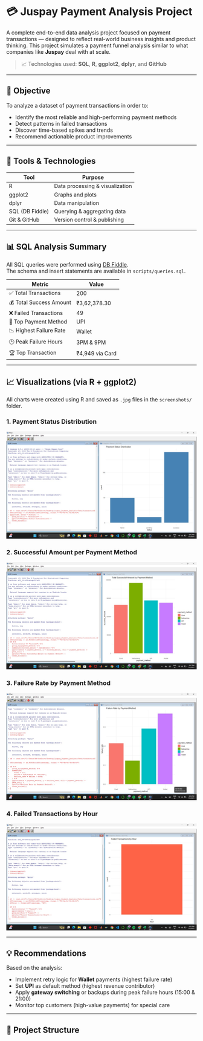 # 💳 Juspay Payment Analysis Project

A complete end-to-end data analysis project focused on payment transactions — designed to reflect real-world business insights and product thinking. This project simulates a payment funnel analysis similar to what companies like **Juspay** deal with at scale.

> 📈 Technologies used: **SQL**, **R**, **ggplot2**, **dplyr**, and **GitHub**

---

## 📌 Objective

To analyze a dataset of payment transactions in order to:
- Identify the most reliable and high-performing payment methods
- Detect patterns in failed transactions
- Discover time-based spikes and trends
- Recommend actionable product improvements

---

## 🧰 Tools & Technologies

| Tool          | Purpose                          |
|---------------|----------------------------------|
| R             | Data processing & visualization |
| ggplot2       | Graphs and plots                 |
| dplyr         | Data manipulation                |
| SQL (DB Fiddle) | Querying & aggregating data     |
| Git & GitHub  | Version control & publishing     |

---

## 📊 SQL Analysis Summary

All SQL queries were performed using [DB Fiddle](https://www.db-fiddle.com/).  
The schema and insert statements are available in `scripts/queries.sql`.

| Metric                  | Value             |
|-------------------------|------------------|
| ✅ Total Transactions    | 200               |
| 💰 Total Success Amount  | ₹3,62,378.30      |
| ❌ Failed Transactions   | 49                |
| 🏦 Top Payment Method    | UPI               |
| 📉 Highest Failure Rate  | Wallet            |
| 🕒 Peak Failure Hours    | 3PM & 9PM         |
| 🏆 Top Transaction       | ₹4,949 via Card   |

---

## 📈 Visualizations (via R + ggplot2)

All charts were created using R and saved as `.jpg` files in the `screenshots/` folder.

### 1. Payment Status Distribution
![Status Distribution](Plot_1.jpg)

### 2. Successful Amount per Payment Method
![Success Amount](Plot_2.jpg)

### 3. Failure Rate by Payment Method
![Failure Rate](Plot_3.jpg)

### 4. Failed Transactions by Hour
![Failures by Hour](Plot_4.jpg)

---

## 💡 Recommendations

Based on the analysis:
- Implement retry logic for **Wallet** payments (highest failure rate)
- Set **UPI** as default method (highest revenue contributor)
- Apply **gateway switching** or backups during peak failure hours (15:00 & 21:00)
- Monitor top customers (high-value payments) for special care

---

## 📁 Project Structure

